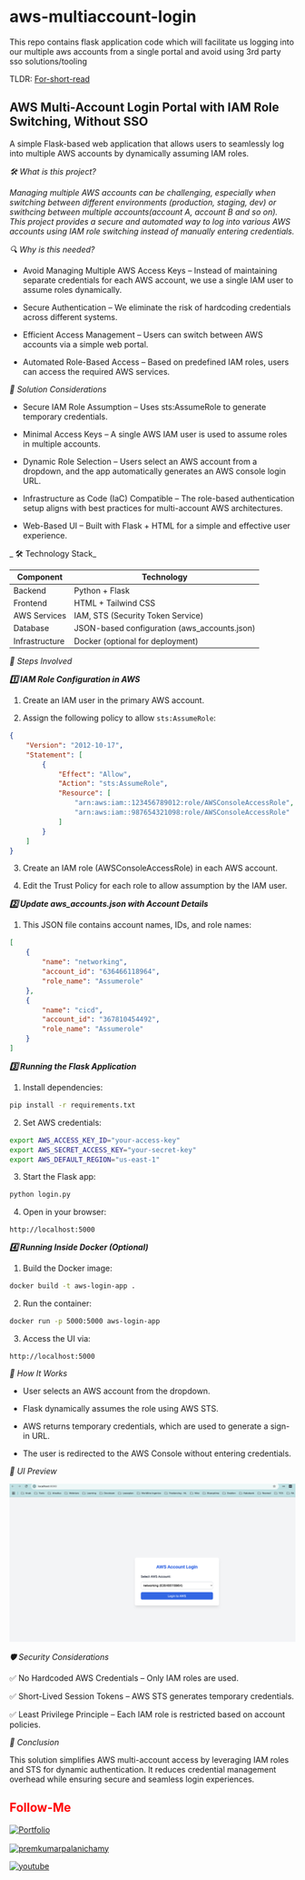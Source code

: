 # aws-multiaccount-login
This repo contains flask application code which will facilitate us logging into our multiple aws accounts from a single portal and avoid using 3rd party sso solutions/tooling

TLDR: [For-short-read](./docs/readup.md)

## AWS Multi-Account Login Portal with IAM Role Switching, Without SSO

A simple Flask-based web application that allows users to seamlessly log into multiple AWS accounts by dynamically assuming IAM roles.

_🛠 What is this project?_

_Managing multiple AWS accounts can be challenging, especially when switching between different environments (production, staging, dev) or swithcing between multiple accounts(account A, account B and so on). This project provides a secure and automated way to log into various AWS accounts using IAM role switching instead of manually entering credentials._

_🔍 Why is this needed?_

* Avoid Managing Multiple AWS Access Keys – Instead of maintaining separate credentials for each AWS account, we use a single IAM user to assume roles dynamically.

* Secure Authentication – We eliminate the risk of hardcoding credentials across different systems.

* Efficient Access Management – Users can switch between AWS accounts via a simple web portal.

* Automated Role-Based Access – Based on predefined IAM roles, users can access the required AWS services.

_📌 Solution Considerations_

- Secure IAM Role Assumption – Uses sts:AssumeRole to generate temporary credentials.

- Minimal Access Keys – A single AWS IAM user is used to assume roles in multiple accounts.

- Dynamic Role Selection – Users select an AWS account from a dropdown, and the app automatically generates an AWS console login URL.

- Infrastructure as Code (IaC) Compatible – The role-based authentication setup aligns with best practices for multi-account AWS architectures.

- Web-Based UI – Built with Flask + HTML for a simple and effective user experience.

_ 🛠 Technology Stack_

| Component     | Technology                          |
|---------------|-------------------------------------|
| Backend       | Python + Flask                      |
| Frontend      | HTML + Tailwind CSS                 |
| AWS Services  | IAM, STS (Security Token Service)   |
| Database      | JSON-based configuration (aws_accounts.json) |
| Infrastructure| Docker (optional for deployment)    |

_🔹 Steps Involved_

***_1️⃣ IAM Role Configuration in AWS_***

1) Create an IAM user in the primary AWS account.

2) Assign the following policy to allow `sts:AssumeRole`:

```json
{
    "Version": "2012-10-17",
    "Statement": [
        {
            "Effect": "Allow",
            "Action": "sts:AssumeRole",
            "Resource": [
                "arn:aws:iam::123456789012:role/AWSConsoleAccessRole",
                "arn:aws:iam::987654321098:role/AWSConsoleAccessRole"
            ]
        }
    ]
}
```

3) Create an IAM role (AWSConsoleAccessRole) in each AWS account.

4) Edit the Trust Policy for each role to allow assumption by the IAM user.

***_2️⃣ Update aws_accounts.json with Account Details_***
1) This JSON file contains account names, IDs, and role names:

```json
[
    {
        "name": "networking",
        "account_id": "636466118964",
        "role_name": "Assumerole"
    },
    {
        "name": "cicd",
        "account_id": "367810454492",
        "role_name": "Assumerole"
    }
]
```

***_3️⃣ Running the Flask Application_***

1) Install dependencies:

```sh
pip install -r requirements.txt
```

2) Set AWS credentials:

```sh
export AWS_ACCESS_KEY_ID="your-access-key"
export AWS_SECRET_ACCESS_KEY="your-secret-key"
export AWS_DEFAULT_REGION="us-east-1"
```

3) Start the Flask app:

```sh
python login.py
```

4) Open in your browser:

```arduino
http://localhost:5000
```

***_4️⃣ Running Inside Docker (Optional)_***

1) Build the Docker image:

```sh
docker build -t aws-login-app .
```

2) Run the container:

```sh
docker run -p 5000:5000 aws-login-app
```

3) Access the UI via:

```arduino
http://localhost:5000
```

_🚀 How It Works_

- User selects an AWS account from the dropdown.

- Flask dynamically assumes the role using AWS STS.

- AWS returns temporary credentials, which are used to generate a sign-in URL.

- The user is redirected to the AWS Console without entering credentials.

_📸 UI Preview_

<p align="center">
  <img src="docs/images/aws_account_login.png" alt="AWS-ACCOUNT-LOGIN-WIHTOUTSSO">
</p>

_🛡️ Security Considerations_

✅ No Hardcoded AWS Credentials – Only IAM roles are used.

✅ Short-Lived Session Tokens – AWS STS generates temporary credentials.

✅ Least Privilege Principle – Each IAM role is restricted based on account policies.

_🌟 Conclusion_

This solution simplifies AWS multi-account access by leveraging IAM roles and STS for dynamic authentication. It reduces credential management overhead while ensuring secure and seamless login experiences.

## <font color = "red"> Follow-Me </font>

[![Portfolio](https://img.shields.io/badge/GitHub-100000?style=for-the-badge&logo=github&logoColor=white)](https://github.com/premkumar-palanichamy)

<p align="left">
<a href="https://linkedin.com/in/premkumarpalanichamy" target="blank"><img align="center" src="https://raw.githubusercontent.com/rahuldkjain/github-profile-readme-generator/master/src/images/icons/Social/linked-in-alt.svg" alt="premkumarpalanichamy" height="25" width="25" /></a>
</p>

[![youtube](https://img.shields.io/badge/YouTube-FF0000?style=for-the-badge&logo=youtube&logoColor=white)](https://www.youtube.com/channel/UCJKEn6HeAxRNirDMBwFfi3w)
